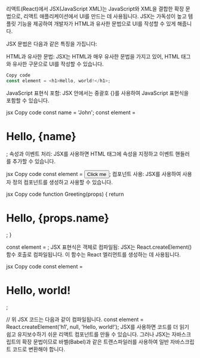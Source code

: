 리액트(React)에서 JSX(JavaScript XML)는 JavaScript와 XML을 결합한 확장 문법으로, 리액트 애플리케이션에서 UI를 만드는 데 사용됩니다. JSX는 가독성이 높고 템플릿 기능을 제공하여 개발자가 HTML과 유사한 문법으로 UI를 작성할 수 있게 해줍니다.

JSX 문법은 다음과 같은 특징을 가집니다:

HTML과 유사한 문법: JSX는 HTML과 매우 유사한 문법을 가지고 있어, HTML 태그와 유사한 구문으로 UI를 작성할 수 있습니다.

```javascript
Copy code
const element = <h1>Hello, world!</h1>;
```
JavaScript 표현식 포함: JSX 안에서는 중괄호 {}를 사용하여 JavaScript 표현식을 포함할 수 있습니다.

jsx
Copy code
const name = 'John';
const element = <h1>Hello, {name}</h1>;
속성과 이벤트 처리: JSX를 사용하면 HTML 태그에 속성을 지정하고 이벤트 핸들러를 추가할 수 있습니다.

jsx
Copy code
const element = <button onClick={handleClick}>Click me</button>;
컴포넌트 사용: JSX를 사용하여 사용자 정의 컴포넌트를 생성하고 사용할 수 있습니다.

jsx
Copy code
function Greeting(props) {
  return <h1>Hello, {props.name}</h1>;
}

const element = <Greeting name="John" />;
JSX 표현식은 객체로 컴파일됨: JSX는 React.createElement() 함수 호출로 컴파일됩니다. 이 함수는 React 엘리먼트를 생성하는 데 사용됩니다.

jsx
Copy code
const element = <h1>Hello, world!</h1>;

// 위 JSX 코드는 다음과 같이 컴파일됩니다.
const element = React.createElement('h1', null, 'Hello, world!');
JSX를 사용하면 코드를 더 읽기 쉽고 유지보수하기 쉬운 리액트 컴포넌트를 만들 수 있습니다. 그러나 JSX는 자바스크립트의 확장 문법이므로 바벨(Babel)과 같은 트랜스파일러를 사용하여 일반 자바스크립트 코드로 변환해야 합니다.